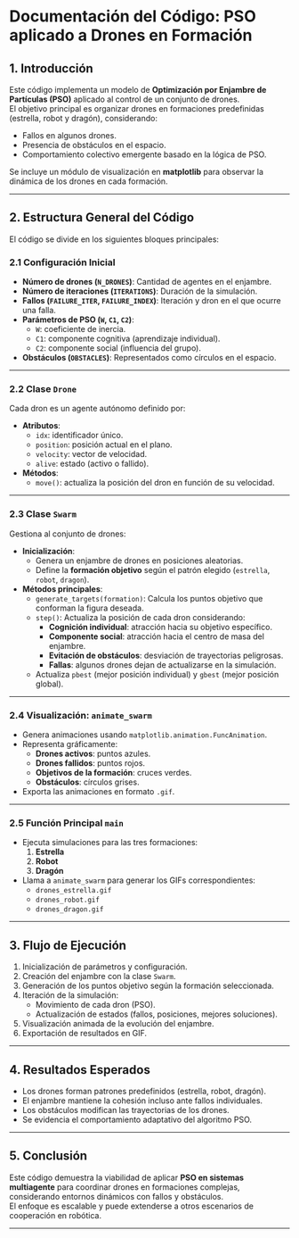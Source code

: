 # Documentación del Código: PSO aplicado a Drones en Formación

## 1. Introducción
Este código implementa un modelo de **Optimización por Enjambre de Partículas (PSO)** aplicado al control de un conjunto de drones.  
El objetivo principal es organizar drones en formaciones predefinidas (estrella, robot y dragón), considerando:
- Fallos en algunos drones.
- Presencia de obstáculos en el espacio.
- Comportamiento colectivo emergente basado en la lógica de PSO.

Se incluye un módulo de visualización en **matplotlib** para observar la dinámica de los drones en cada formación.

---

## 2. Estructura General del Código

El código se divide en los siguientes bloques principales:

### 2.1 Configuración Inicial
- **Número de drones (`N_DRONES`)**: Cantidad de agentes en el enjambre.
- **Número de iteraciones (`ITERATIONS`)**: Duración de la simulación.
- **Fallos (`FAILURE_ITER`, `FAILURE_INDEX`)**: Iteración y dron en el que ocurre una falla.
- **Parámetros de PSO (`W`, `C1`, `C2`)**:
  - `W`: coeficiente de inercia.
  - `C1`: componente cognitiva (aprendizaje individual).
  - `C2`: componente social (influencia del grupo).
- **Obstáculos (`OBSTACLES`)**: Representados como círculos en el espacio.

---

### 2.2 Clase `Drone`
Cada dron es un agente autónomo definido por:
- **Atributos**:
  - `idx`: identificador único.
  - `position`: posición actual en el plano.
  - `velocity`: vector de velocidad.
  - `alive`: estado (activo o fallido).
- **Métodos**:
  - `move()`: actualiza la posición del dron en función de su velocidad.

---

### 2.3 Clase `Swarm`
Gestiona al conjunto de drones:
- **Inicialización**:
  - Genera un enjambre de drones en posiciones aleatorias.
  - Define la **formación objetivo** según el patrón elegido (`estrella`, `robot`, `dragon`).
- **Métodos principales**:
  - `generate_targets(formation)`: Calcula los puntos objetivo que conforman la figura deseada.
  - `step()`: Actualiza la posición de cada dron considerando:
    - **Cognición individual**: atracción hacia su objetivo específico.
    - **Componente social**: atracción hacia el centro de masa del enjambre.
    - **Evitación de obstáculos**: desviación de trayectorias peligrosas.
    - **Fallas**: algunos drones dejan de actualizarse en la simulación.
  - Actualiza `pbest` (mejor posición individual) y `gbest` (mejor posición global).

---

### 2.4 Visualización: `animate_swarm`
- Genera animaciones usando `matplotlib.animation.FuncAnimation`.
- Representa gráficamente:
  - **Drones activos**: puntos azules.
  - **Drones fallidos**: puntos rojos.
  - **Objetivos de la formación**: cruces verdes.
  - **Obstáculos**: círculos grises.
- Exporta las animaciones en formato `.gif`.

---

### 2.5 Función Principal `main`
- Ejecuta simulaciones para las tres formaciones:
  1. **Estrella**  
  2. **Robot**  
  3. **Dragón**  
- Llama a `animate_swarm` para generar los GIFs correspondientes:
  - `drones_estrella.gif`
  - `drones_robot.gif`
  - `drones_dragon.gif`

---

## 3. Flujo de Ejecución
1. Inicialización de parámetros y configuración.
2. Creación del enjambre con la clase `Swarm`.
3. Generación de los puntos objetivo según la formación seleccionada.
4. Iteración de la simulación:
   - Movimiento de cada dron (PSO).
   - Actualización de estados (fallos, posiciones, mejores soluciones).
5. Visualización animada de la evolución del enjambre.
6. Exportación de resultados en GIF.

---

## 4. Resultados Esperados
- Los drones forman patrones predefinidos (estrella, robot, dragón).
- El enjambre mantiene la cohesión incluso ante fallos individuales.
- Los obstáculos modifican las trayectorias de los drones.
- Se evidencia el comportamiento adaptativo del algoritmo PSO.

---

## 5. Conclusión
Este código demuestra la viabilidad de aplicar **PSO en sistemas multiagente** para coordinar drones en formaciones complejas, considerando entornos dinámicos con fallos y obstáculos.  
El enfoque es escalable y puede extenderse a otros escenarios de cooperación en robótica.

---
